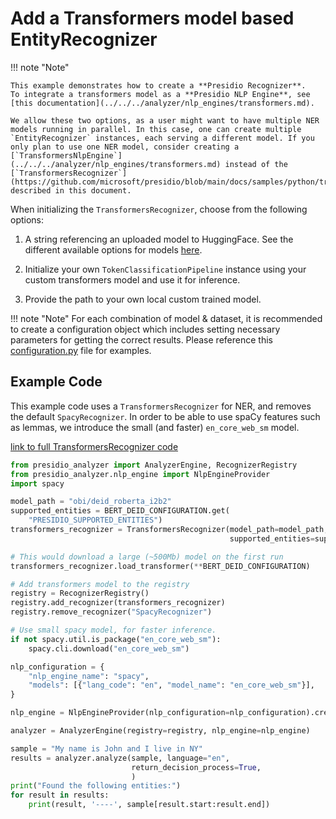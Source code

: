 # Add a Transformers model based EntityRecognizer

!!! note "Note"

    This example demonstrates how to create a **Presidio Recognizer**.
    To integrate a transformers model as a **Presidio NLP Engine**, see [this documentation](../../../analyzer/nlp_engines/transformers.md).

    We allow these two options, as a user might want to have multiple NER models running in parallel. In this case, one can create multiple `EntityRecognizer` instances, each serving a different model. If you only plan to use one NER model, consider creating a [`TransformersNlpEngine`](../../../analyzer/nlp_engines/transformers.md) instead of the [`TransformersRecognizer`](https://github.com/microsoft/presidio/blob/main/docs/samples/python/transformers_recognizer/transformer_recognizer.py) described in this document.

When initializing the `TransformersRecognizer`, choose from the following options:

1. A string referencing an uploaded model to HuggingFace. See the different available options for models [here](https://huggingface.co/models?pipeline_tag=token-classification&sort=downloads).

2. Initialize your own `TokenClassificationPipeline` instance using your custom transformers model and use it for inference.

3. Provide the path to your own local custom trained model.

!!! note "Note"
    For each combination of model & dataset, it is recommended to create a configuration object which includes setting necessary parameters for getting the correct results. Please reference this [configuration.py](https://github.com/microsoft/presidio/blob/main/configuration.py) file for examples.

## Example Code

This example code uses a `TransformersRecognizer` for NER, and removes the default `SpacyRecognizer`.
In order to be able to use spaCy features such as lemmas, we introduce the small (and faster) `en_core_web_sm` model.

[link to full TransformersRecognizer code](https://github.com/microsoft/presidio/blob/main/docs/samples/python/transformers_recognizer/transformer_recognizer.py)

```python
from presidio_analyzer import AnalyzerEngine, RecognizerRegistry
from presidio_analyzer.nlp_engine import NlpEngineProvider
import spacy

model_path = "obi/deid_roberta_i2b2"
supported_entities = BERT_DEID_CONFIGURATION.get(
    "PRESIDIO_SUPPORTED_ENTITIES")
transformers_recognizer = TransformersRecognizer(model_path=model_path,
                                                 supported_entities=supported_entities)

# This would download a large (~500Mb) model on the first run
transformers_recognizer.load_transformer(**BERT_DEID_CONFIGURATION)

# Add transformers model to the registry
registry = RecognizerRegistry()
registry.add_recognizer(transformers_recognizer)
registry.remove_recognizer("SpacyRecognizer")

# Use small spacy model, for faster inference.
if not spacy.util.is_package("en_core_web_sm"):
    spacy.cli.download("en_core_web_sm")

nlp_configuration = {
    "nlp_engine_name": "spacy",
    "models": [{"lang_code": "en", "model_name": "en_core_web_sm"}],
}

nlp_engine = NlpEngineProvider(nlp_configuration=nlp_configuration).create_engine()

analyzer = AnalyzerEngine(registry=registry, nlp_engine=nlp_engine)

sample = "My name is John and I live in NY"
results = analyzer.analyze(sample, language="en",
                           return_decision_process=True,
                           )
print("Found the following entities:")
for result in results:
    print(result, '----', sample[result.start:result.end])
```
